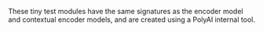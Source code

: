 These tiny test modules have the same signatures as the encoder model and
contextual encoder models, and are created using a PolyAI internal tool.
